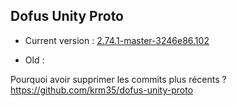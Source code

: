 ## Dofus Unity Proto
- Current version : [2.74.1-master-3246e86.102](https://github.com/AlpaGit/dofus-unity-proto/tree/2.74.1-master-3246e86.102)

- Old :
  
Pourquoi avoir supprimer les commits plus récents ? https://github.com/krm35/dofus-unity-proto
